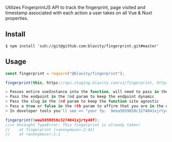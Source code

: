 Utilizes FingerprintJS API to track the fingerprint, page visited and timestamp associated with each action a user takes on all Vue & Nuxt properties.

## Install

```
$ npm install 'ssh://git@github.com:blavity/fingerprint.git#master'
```

## Usage

```js
const fingerprint = require("@blavity/fingerprint");

fingerprint(this, https://api.staging.blavity.com/v1/fingerprint, https://blavity.com/, true );

> Passes entire vueInstance into the function, will need to pass in the this keyword and it will destructure below
> Pass the endpoint in the 2nd param to keep the endpoint dynamic
> Pass the slug in the 3rd param to keep the function site agnostic
> Pass a true or false in the 4th param to affirm that you are in the development enviornment or not
> In developer tools you'll see => "your fp:  9eea5059858c3274041xjrty40f"

fingerprint(9eea5059858c3274041xjrty40f);
//=> Uncaught TypeError: This fingerprint is already taken!
//    at fingerprint (<anonymous>:2:41)
//    at <anonymous>:1:1
```
